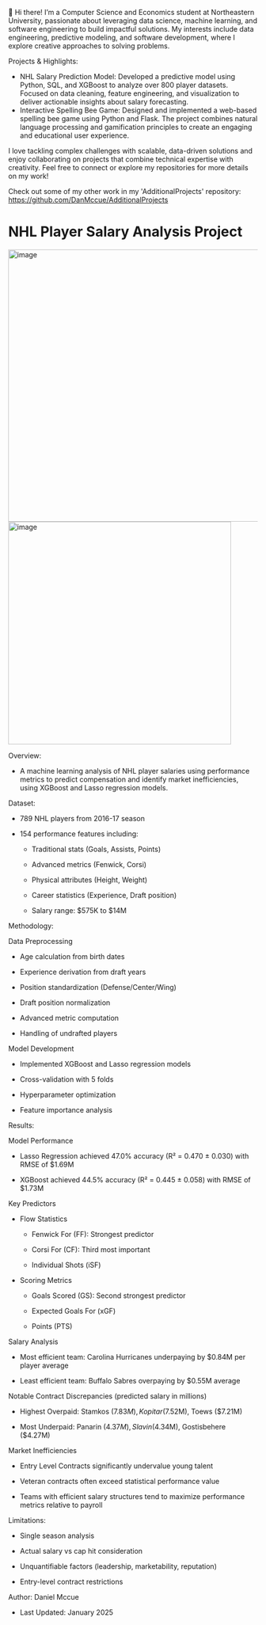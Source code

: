 👋 Hi there! I’m a Computer Science and Economics student at Northeastern University, passionate about leveraging data science, machine learning, and software engineering to build impactful solutions. My interests include data engineering, predictive modeling, and software development, where I explore creative approaches to solving problems.

Projects & Highlights:
- NHL Salary Prediction Model: Developed a predictive model using Python, SQL, and XGBoost to analyze over 800 player datasets. Focused on data cleaning, feature engineering, and visualization to deliver actionable insights about salary forecasting.
- Interactive Spelling Bee Game: Designed and implemented a web-based spelling bee game using Python and Flask. The project combines natural language processing and gamification principles to create an engaging and educational user experience.

I love tackling complex challenges with scalable, data-driven solutions and enjoy collaborating on projects that combine technical expertise with creativity. Feel free to connect or explore my repositories for more details on my work!



Check out some of my other work in my 'AdditionalProjects' repository: https://github.com/DanMccue/AdditionalProjects


# NHL Player Salary Analysis Project

<img width="550" alt="image" src="https://github.com/user-attachments/assets/0242df09-ef41-464b-817d-15209c16d302" /> <img width="450" alt="image" src="https://github.com/user-attachments/assets/6bba4925-861d-428c-90cc-697bc8af18fc" />




Overview:

- A machine learning analysis of NHL player salaries using performance metrics to predict compensation and identify market inefficiencies, using XGBoost and Lasso regression models.



Dataset:

- 789 NHL players from 2016-17 season

- 154 performance features including:

	- Traditional stats (Goals, Assists, Points)

	- Advanced metrics (Fenwick, Corsi)

	- Physical attributes (Height, Weight)

 	- Career statistics (Experience, Draft position)

  	- Salary range: $575K to $14M

 

Methodology:

Data Preprocessing

- Age calculation from birth dates

- Experience derivation from draft years

- Position standardization (Defense/Center/Wing)

- Draft position normalization

- Advanced metric computation

- Handling of undrafted players



Model Development

- Implemented XGBoost and Lasso regression models

- Cross-validation with 5 folds

- Hyperparameter optimization

- Feature importance analysis



Results:

Model Performance

- Lasso Regression achieved 47.0% accuracy (R² = 0.470 ± 0.030) with RMSE of $1.69M

- XGBoost achieved 44.5% accuracy (R² = 0.445 ± 0.058) with RMSE of $1.73M

Key Predictors

- Flow Statistics

	- Fenwick For (FF): Strongest predictor
	
 	- Corsi For (CF): Third most important

	- Individual Shots (iSF)

- Scoring Metrics

	- Goals Scored (GS): Second strongest predictor

	- Expected Goals For (xGF)

	- Points (PTS)
 
Salary Analysis

- Most efficient team: Carolina Hurricanes underpaying by $0.84M per player average

- Least efficient team: Buffalo Sabres overpaying by $0.55M average

Notable Contract Discrepancies (predicted salary in millions)

- Highest Overpaid: Stamkos ($7.83M), Kopitar ($7.52M), Toews ($7.21M)

- Most Underpaid: Panarin ($4.37M), Slavin ($4.34M), Gostisbehere ($4.27M)

Market Inefficiencies

- Entry Level Contracts significantly undervalue young talent

- Veteran contracts often exceed statistical performance value

- Teams with efficient salary structures tend to maximize performance metrics relative to payroll



Limitations:

- Single season analysis

- Actual salary vs cap hit consideration

- Unquantifiable factors (leadership, marketability, reputation)
  
- Entry-level contract restrictions


Author:
Daniel Mccue
 - Last Updated: January 2025
